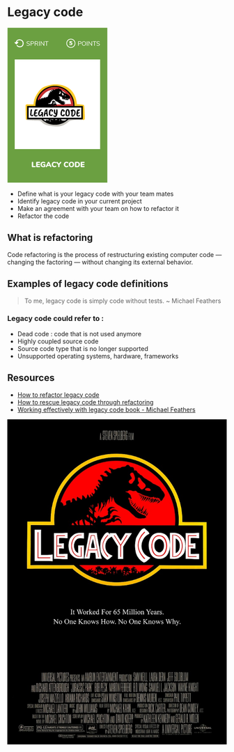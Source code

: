# Legacy code
![Identify & refactor legacy code](images/legacy-code.png)  

* Define what is your legacy code with your team mates
* Identify legacy code in your current project
* Make an agreement with your team on how to refactor it
* Refactor the code

## What is refactoring
Code refactoring is the process of restructuring existing computer code — changing the factoring — without changing its external behavior.

## Examples of legacy code definitions
> To me, legacy code is simply code without tests. ~ Michael Feathers 

### Legacy code could refer to :
* Dead code : code that is not used anymore
* Highly coupled source code
* Source code type that is no longer supported
* Unsupported operating systems, hardware, frameworks

## Resources
* [How to refactor legacy code](https://code.tutsplus.com/tutorials/refactoring-legacy-code-part-1-the-golden-master--cms-20331)
* [How to rescue legacy code through refactoring](https://blog.intracto.com/paying-technical-debt-how-to-rescue-legacy-code-through-refactoring)
* [Working effectively with legacy code book - Michael Feathers](https://www.amazon.com/Working-Effectively-Legacy-Michael-Feathers/dp/0131177052)

![Identify & refactor legacy code](images/refactor-legacy-code1.png)
